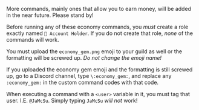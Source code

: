 More commands, mainly ones that allow you to earn money, will be added in the near future.
Please stand by!



Before running any of these economy commands, you *must* create a role exactly named `🏦 Account Holder`.
If you do not create that role, *none* of the commands will work.



You must upload the `economy_gem.png` emoji to your guild as well or the formatting will be screwed up.
*Do not change the emoji name!*

If you uploaded the economy gem emoji and the formatting is still screwed up, go to a Discord channel, type `\:economy_gem:`, and replace any `:economy_gem:` in the custom command codes with that code.



When executing a command with a `<user>` variable in it, you must tag that user. I.E. `@JaMcSu`.
Simply typing `JaMcSu` *will not* work!
